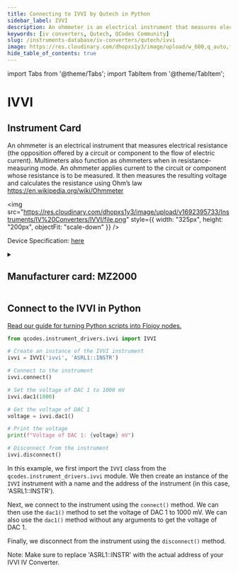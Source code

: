 ```yaml
---
title: Connecting to IVVI by Qutech in Python
sidebar_label: IVVI
description: An ohmmeter is an electrical instrument that measures electrical resistance (the opposition offered by a circuit or component to the flow of electric current). Multimeters also function as ohmmeters when in resistance-measuring mode. An ohmmeter applies current to the circuit or component whose resistance is to be measured. It then measures the resulting voltage and calculates the resistance using Ohm’s law	https->//en.wikipedia.org/wiki/Ohmmeter
keywords: [iv converters, Qutech, QCodes Community]
slug: /instruments-database/iv-converters/qutech/ivvi
image: https://res.cloudinary.com/dhopxs1y3/image/upload/w_600,q_auto,f_auto/v1692395733/Instruments/IV%20Converters/IVVI/file.jpg
hide_table_of_contents: true
---
```


import Tabs from '@theme/Tabs';
import TabItem from '@theme/TabItem';

# IVVI

## Instrument Card

<div className="flex">

<div>

An ohmmeter is an electrical instrument that measures electrical resistance (the opposition offered by a circuit or component to the flow of electric current). Multimeters also function as ohmmeters when in resistance-measuring mode. An ohmmeter applies current to the circuit or component whose resistance is to be measured. It then measures the resulting voltage and calculates the resistance using Ohm’s law	https://en.wikipedia.org/wiki/Ohmmeter

</div>

<img src="https://res.cloudinary.com/dhopxs1y3/image/upload/v1692395733/Instruments/IV%20Converters/IVVI/file.png" style={{ width: "325px", height: "200px", objectFit: "scale-down" }} />

</div>

<div className="flex text-center">

<p>Device Specification: <a target="\_blank" href="/instruments-database/all-instruments/">here</a></p>

</div>

<details style={{ marginTop: "15px"}}>
<summary><h2>Manufacturer card: MZ2000</h2></summary>

<img src="https://res.cloudinary.com/dhopxs1y3/image/upload/v1692806156/Instruments/Vendor%20Logos/QuTech.png" style={{ width: "100%", height: "170px",objectFit: "scale-down" }} />

At QuTech, we work on a radically new technology with world-changing potential. Our mission: to develop scalable prototypes of a quantum computer and an inherently safe quantum internet, based on the fundamental laws of quantum mechanics.

<ul>
  <li>Headquarters: CJ Delft, Netherlands</li>
  <li>Yearly Revenue (millions, USD): 41.3</li>
  <li>Vendor Website: <a href="https://qutech.nl/">here</a></li>
</ul>
</details>

## Connect to the IVVI in Python

[Read our guide for turning Python scripts into Flojoy nodes.](https://docs.flojoy.ai/custom-nodes/creating-custom-node/)
<Tabs>

<TabItem value="Flojoy" label="Flojoy" className="flojoy-instrument-tabs">

<NodeCardCollection category='WIDGET2000' manufacturer='MZ2000'></NodeCardCollection>

</TabItem>
<TabItem value="QCodes Community" label="QCodes Community">


```python
from qcodes.instrument_drivers.ivvi import IVVI

# Create an instance of the IVVI instrument
ivvi = IVVI('ivvi', 'ASRL1::INSTR')

# Connect to the instrument
ivvi.connect()

# Set the voltage of DAC 1 to 1000 mV
ivvi.dac1(1000)

# Get the voltage of DAC 1
voltage = ivvi.dac1()

# Print the voltage
print(f"Voltage of DAC 1: {voltage} mV")

# Disconnect from the instrument
ivvi.disconnect()
```

In this example, we first import the `IVVI` class from the `qcodes.instrument_drivers.ivvi` module. We then create an instance of the `IVVI` instrument with a name and the address of the instrument (in this case, 'ASRL1::INSTR').

Next, we connect to the instrument using the `connect()` method. We can then use the `dac1()` method to set the voltage of DAC 1 to 1000 mV. We can also use the `dac1()` method without any arguments to get the voltage of DAC 1.

Finally, we disconnect from the instrument using the `disconnect()` method.

Note: Make sure to replace 'ASRL1::INSTR' with the actual address of your IVVI IV Converter.

</TabItem>
</Tabs>